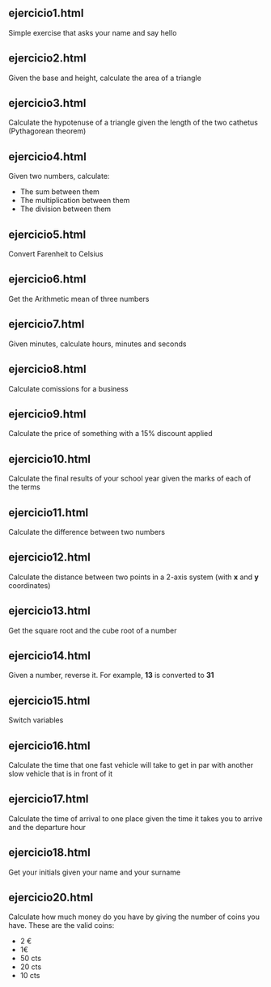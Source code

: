 ## ejercicio1.html

Simple exercise that asks your name and say hello

## ejercicio2.html

Given the base and height, calculate the area of a triangle

## ejercicio3.html

Calculate the hypotenuse of a triangle given the length of the two cathetus (Pythagorean theorem)

## ejercicio4.html

Given two numbers, calculate:

* The sum between them
* The multiplication between them
* The division between them

## ejercicio5.html

Convert Farenheit to Celsius

## ejercicio6.html

Get the Arithmetic mean of three numbers

## ejercicio7.html

Given minutes, calculate hours, minutes and seconds

## ejercicio8.html

Calculate comissions for a business

## ejercicio9.html

Calculate the price of something with a 15% discount applied

## ejercicio10.html

Calculate the final results of your school year given the marks of each of the terms

## ejercicio11.html

Calculate the difference between two numbers

## ejercicio12.html

Calculate the distance between two points in a 2-axis system (with **x** and **y** coordinates)

## ejercicio13.html

Get the square root and the cube root of a number

## ejercicio14.html

Given a number, reverse it. For example, **13** is converted to **31**

## ejercicio15.html

Switch variables

## ejercicio16.html

Calculate the time that one fast vehicle will take to get in par with another slow vehicle that is in front of it

## ejercicio17.html

Calculate the time of arrival to one place given the time it takes you to arrive and the departure hour

## ejercicio18.html

Get your initials given your name and your surname

## ejercicio20.html

Calculate how much money do you have by giving the number of coins you have. These are the valid coins:

* 2 €
* 1€
* 50 cts
* 20 cts
* 10 cts
